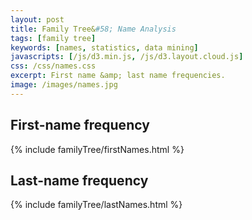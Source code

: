 ```yaml
---
layout: post
title: Family Tree&#58; Name Analysis
tags: [family tree]
keywords: [names, statistics, data mining]
javascripts: [/js/d3.min.js, /js/d3.layout.cloud.js]
css: /css/names.css
excerpt: First name &amp; last name frequencies.
image: /images/names.jpg
---
```


## First-name frequency

{% include familyTree/firstNames.html %}

## Last-name frequency

{% include familyTree/lastNames.html %}
